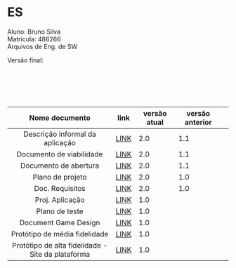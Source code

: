 # ES
 Aluno: Bruno Silva <br>
 Matrícula: 486266 <br>
 Arquivos de Eng. de SW <br>
 
 
 Versão final:
 
  <br>
  <br>
  <br>
  <br>
 
 | Nome documento  | link | versão atual  | versão anterior   |   |
|:-:|------------------------------------|---|---|---|
| Descrição informal da aplicação |  [LINK](https://drive.google.com/file/d/1E-tiYjXCIy0ne01CiEbbRNXfXbuLwhPb/view?usp=sharing) | 2.0 | 1.1 |   |
| Documento de viabilidade | [LINK](https://drive.google.com/file/d/1M1sG33nGnth2IuMhxe_oDbLlhB9xZsUn/view?usp=sharing) | 2.0 | 1.1 |   |
| Documento de abertura |  [LINK](https://drive.google.com/file/d/1DOZ-3udyJ4MI76S1jJPU0YM_BOEWdZBs/view?usp=sharing) | 2.0 | 1.1 |   |
| Plano de projeto |  [LINK](https://drive.google.com/file/d/1XVRG1y01r5aCfjJfCUvI2G2MUmu-TO_o/view?usp=sharing) | 2.0 | 1.0 |   |
| Doc. Requisitos | [LINK](https://drive.google.com/file/d/1hotEsTZvY-M3CqsT2NwfzsGeqa9o0lrR/view?usp=sharing) | 2.0 | 1.0 |   |
| Proj. Aplicação | [LINK](https://drive.google.com/file/d/1L-mYXNo_e9SVpcuMRquMQVJAH11PRx1y/view?usp=sharing) | 1.0 |   |   |
| Plano de teste | [LINK](https://drive.google.com/file/d/1qf9f2ZuFej-Gv5MyvGtYPx_YsxiJn09b/view?usp=sharing) | 1.0 |   |   |
| Document Game Design | [LINK](https://drive.google.com/file/d/11HyWl03gh52qI4OT1zs5GA28JGBlvSJH/view?usp=sharing) | 1.0 |   |   |
| Protótipo de média fidelidade | [LINK](https://drive.google.com/file/d/1BOvtqul5SiRbHtFBMZhX5AvWe7U_EMZh/view?usp=sharing) | 1.0 |   |   |
| Protótipo de alta fidelidade - Site da plataforma |  [LINK](https://framer.com/share/Wireframing--jnV93ZrVtO5znoEQuXNx/Pm92vPO0z) | 1.0  |   |   |

 
